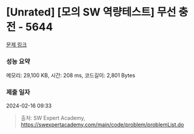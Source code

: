 # [Unrated] [모의 SW 역량테스트] 무선 충전 - 5644 

[문제 링크](https://swexpertacademy.com/main/code/problem/problemDetail.do?contestProbId=AWXRDL1aeugDFAUo) 

### 성능 요약

메모리: 29,100 KB, 시간: 208 ms, 코드길이: 2,801 Bytes

### 제출 일자

2024-02-16 09:33



> 출처: SW Expert Academy, https://swexpertacademy.com/main/code/problem/problemList.do